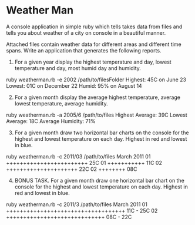 # Weather Man
A console application in simple ruby which tells takes data from files and tells you about weather of a city on console in a beautiful manner.

Attached files contain weather data for different areas and different time spans. Write an application that generates the following reports.

1. For a given year display the highest temperature and day, lowest temperature and day, most humid day and humidity.

ruby weatherman.rb -e 2002 /path/to/filesFolder
Highest: 45C on June 23
Lowest: 01C on December 22
Humid: 95% on August 14

2. For a given month display the average highest temperature, average lowest temperature, average humidity.

ruby weatherman.rb -a 2005/6 /path/to/files
Highest Average: 39C
Lowest Average: 18C
Average Humidity: 71%

3. For a given month draw two horizontal bar charts on the console for the highest and lowest temperature on each day. Highest in red and lowest in blue.

ruby weatherman.rb -c 2011/03 /path/to/files
March 2011
01 ++++++++++++++++++++++++ 25C
01 +++++++++++ 11C
02 +++++++++++++++++++++ 22C
02 ++++++++ 08C

4. BONUS TASK. For a given month draw one horizontal bar chart on the console for the highest and lowest temperature on each day. Highest in red and lowest in blue.

ruby weatherman.rb -c 2011/3 /path/to/files
March 2011
01 +++++++++++++++++++++++++++++++++++ 11C - 25C
02 +++++++++++++++++++++++++++++ 08C - 22C
